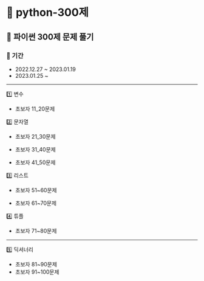 # :pushpin: python-300제 
## :open_file_folder: 파이썬 300제 문제 풀기

### :date: 기간
- 2022.12.27 ~ 2023.01.19
- 2023.01.25 ~ 
---
:one: 변수

- 초보자 11_20문제

:two: 문자열

- 초보자 21_30문제

- 초보자 31_40문제

- 초보자 41_50문제 

:three: 리스트

- 초보자 51~60문제

- 초보자 61~70문제

:four: 튜플

- 초보자 71~80문제

 ---
 
 :five: 딕셔너리
 
 - 초보자 81~90문제
 - 초보자 91~100문제
